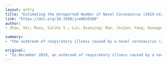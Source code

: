 ```yaml
---
layout: entry
title: "Estimating the Unreported Number of Novel Coronavirus (2019-nCoV) Cases in China in the First Half of January 2020: A Data-Driven Modelling Analysis of the Early Outbreak"
link: "https://doi.org/10.3390/jcm9020388"
author:
- Zhao, Shi; Musa, Salihu S.; Lin, Qianying; Ran, Jinjun; Yang, Guangpu; Wang, Weiming; Lou, Yijun; Yang, Lin; Gao, Daozhou; He, Daihai; Wang, Maggie H.

summary:
- "the outbreak of respiratory illness caused by a novel coronavirus (2019-nCoV) emerged in Wuhan, China from 1 to 15 January 2020. The outbreak has swiftly spread to other parts of China and a number of foreign countries. We estimated the number of unreported cases and the basic reproduction number, R0."

original:
- "In December 2019, an outbreak of respiratory illness caused by a novel coronavirus (2019-nCoV) emerged in Wuhan, China and has swiftly spread to other parts of China and a number of foreign countries. The 2019-nCoV cases might have been under-reported roughly from 1 to 15 January 2020, and thus we estimated the number of unreported cases and the basic reproduction number, R0, of 2019-nCoV. Methods: We modelled the epidemic curve of 2019-nCoV cases, in mainland China from 1 December 2019 to 24 January 2020 through the exponential growth. The number of unreported cases was determined by the maximum likelihood estimation. We used the serial intervals (SI) of infection caused by two other well-known coronaviruses (CoV), Severe Acute Respiratory Syndrome (SARS) and Middle East Respiratory Syndrome (MERS) CoVs, as approximations of the unknown SI for 2019-nCoV to estimate R0. Results: We confirmed that the initial growth phase followed an exponential growth pattern. The under-reporting was likely to have resulted in 469 (95% CI: 403&minus;540) unreported cases from 1 to 15 January 2020. The reporting rate after 17 January 2020 was likely to have increased 21-fold (95% CI: 18&minus;25) in comparison to the situation from 1 to 17 January 2020 on average. We estimated the R0 of 2019-nCoV at 2.56 (95% CI: 2.49&minus;2.63). Conclusion: The under-reporting was likely to have occurred during the first half of January 2020 and should be considered in future investigation."
---
```


